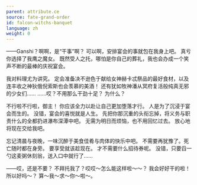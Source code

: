 ```yaml
---
parent: attribute.ce
source: fate-grand-order
id: falcon-witchs-banquet
language: zh
weight: 0
---
```


——Ganshi？啊啊，是“干事”啊？
可以啊，安排宴会的事就包在我身上吧。
真亏你选择了我鹰之魔女。
既然受人之托，哪怕是你自己的葬礼，我也会办成一个笑声不断的最棒的庆祝宴会。

我对料理尤为讲究。
定会准备决不逊色于献给女神赫卡忒祭品的最好食材，以及连丰收之神狄俄倪索斯也会羡慕的美酒！
还有犹如牧神潘从冥府复活般纯真无邪的少女们……
……哎？不用那么干劲十足？
为什么？

不行啦不行啦，御主！
你应该全力以赴让自己更加堕落才行。
人是为了沉浸于宴会而生的。
没错，宴会的喜悦就是人生。
先把你那沉重的头衔忘掉，将义务与职责什么的全都扔进瀑布深潭中吧。
无需为明日而烦恼，也不用回忆过去。
放心地将现在交给我吧。

忘记清晨与夜晚，一味沉醉于美食佳肴与肉体的快乐中吧。
不需要再犹豫了。死亡随时都在身旁。
要享受就该趁现在。
才不需要什么招待券呢。
没错，只要舀一勺这麦粥休刻翁，送入口中就行了……

——哎，还是不要？
不拜托我了？哎哎～怎么能这样啦～～？
我会好好干的啦！所以好吗～？
算～我～求～你～啦～。
